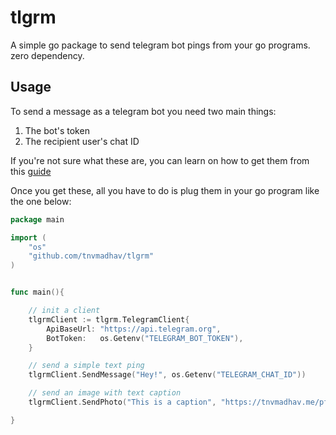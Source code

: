 # tlgrm

A simple go package to send telegram bot pings from your go programs. zero dependency.


## Usage

To send a message as a telegram bot you need two main things:

1. The bot's token
2. The recipient user's chat ID

If you're not sure what these are, you can learn on how to get them from this [guide](https://core.telegram.org/bots/tutorial#obtain-your-bot-token)

Once you get these, all you have to do is plug them in your go program like the one below:

```go
package main

import (
	"os"
	"github.com/tnvmadhav/tlgrm"
)


func main(){

	// init a client
	tlgrmClient := tlgrm.TelegramClient{
		ApiBaseUrl: "https://api.telegram.org",
		BotToken:   os.Getenv("TELEGRAM_BOT_TOKEN"),
	}

	// send a simple text ping
	tlgrmClient.SendMessage("Hey!", os.Getenv("TELEGRAM_CHAT_ID"))

	// send an image with text caption
	tlgrmClient.SendPhoto("This is a caption", "https://tnvmadhav.me/pfp.png", os.Getenv("TELEGRAM_CHAT_ID"))

}
```